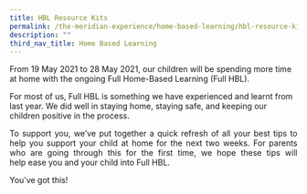 ```yaml
---
title: HBL Resource Kits
permalink: /the-meridian-experience/home-based-learning/hbl-resource-kits/
description: ""
third_nav_title: Home Based Learning
---
```

From 19 May 2021 to 28 May 2021, our children will be spending more time at home with the ongoing Full Home-Based Learning (Full HBL).

For most of us, Full HBL is something we have experienced and learnt from last year. We did well in staying home, staying safe, and keeping our children positive in the process.

<p align = "justify">To support you, we’ve put together a quick refresh of all your best tips to help you support your child at home for the next two weeks. For parents who are going through this for the first time, we hope these tips will help ease you and your child into Full HBL.</p>

You’ve got this!